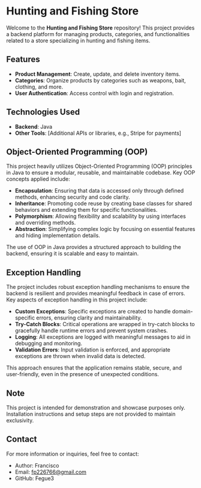 # Hunting and Fishing Store

Welcome to the **Hunting and Fishing Store** repository! This project provides a backend platform for managing products, categories, and functionalities related to a store specializing in hunting and fishing items.

## Features

- **Product Management**: Create, update, and delete inventory items.
- **Categories**: Organize products by categories such as weapons, bait, clothing, and more.
- **User Authentication**: Access control with login and registration.

## Technologies Used

- **Backend**: Java
- **Other Tools**: [Additional APIs or libraries, e.g., Stripe for payments]

## Object-Oriented Programming (OOP)

This project heavily utilizes Object-Oriented Programming (OOP) principles in Java to ensure a modular, reusable, and maintainable codebase. Key OOP concepts applied include:

- **Encapsulation**: Ensuring that data is accessed only through defined methods, enhancing security and code clarity.
- **Inheritance**: Promoting code reuse by creating base classes for shared behaviors and extending them for specific functionalities.
- **Polymorphism**: Allowing flexibility and scalability by using interfaces and overriding methods.
- **Abstraction**: Simplifying complex logic by focusing on essential features and hiding implementation details.

The use of OOP in Java provides a structured approach to building the backend, ensuring it is scalable and easy to maintain.

## Exception Handling

The project includes robust exception handling mechanisms to ensure the backend is resilient and provides meaningful feedback in case of errors. Key aspects of exception handling in this project include:

- **Custom Exceptions**: Specific exceptions are created to handle domain-specific errors, ensuring clarity and maintainability.
- **Try-Catch Blocks**: Critical operations are wrapped in try-catch blocks to gracefully handle runtime errors and prevent system crashes.
- **Logging**: All exceptions are logged with meaningful messages to aid in debugging and monitoring.
- **Validation Errors**: Input validation is enforced, and appropriate exceptions are thrown when invalid data is detected.

This approach ensures that the application remains stable, secure, and user-friendly, even in the presence of unexpected conditions.

## Note

This project is intended for demonstration and showcase purposes only. Installation instructions and setup steps are not provided to maintain exclusivity.

## Contact

For more information or inquiries, feel free to contact:

- Author: Francisco
- Email: fp226766@gmail.com
- GitHub: Fegue3
